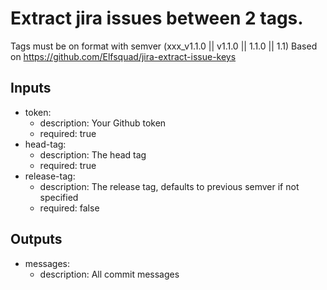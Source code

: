 # Extract jira issues between 2 tags. 
Tags must be on format with semver (xxx_v1.1.0 || v1.1.0 || 1.1.0 || 1.1)
Based on https://github.com/Elfsquad/jira-extract-issue-keys
## Inputs
- token:
  - description: Your Github token
  - required: true
- head-tag:
  - description: The head tag
  - required: true
- release-tag:
  - description: The release tag, defaults to previous semver if not specified
  - required: false
## Outputs
- messages:
  - description: All commit messages


